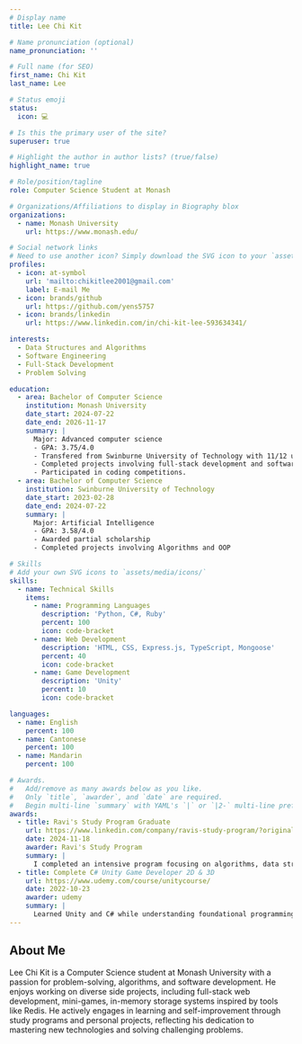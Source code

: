 ```yaml
---
# Display name
title: Lee Chi Kit

# Name pronunciation (optional)
name_pronunciation: ''

# Full name (for SEO)
first_name: Chi Kit
last_name: Lee

# Status emoji
status:
  icon: 💻

# Is this the primary user of the site?
superuser: true

# Highlight the author in author lists? (true/false)
highlight_name: true

# Role/position/tagline
role: Computer Science Student at Monash

# Organizations/Affiliations to display in Biography blox
organizations:
  - name: Monash University
    url: https://www.monash.edu/

# Social network links
# Need to use another icon? Simply download the SVG icon to your `assets/media/icons/` folder.
profiles:
  - icon: at-symbol
    url: 'mailto:chikitlee2001@gmail.com'
    label: E-mail Me
  - icon: brands/github
    url: https://github.com/yens5757
  - icon: brands/linkedin
    url: https://www.linkedin.com/in/chi-kit-lee-593634341/

interests:
  - Data Structures and Algorithms
  - Software Engineering
  - Full-Stack Development
  - Problem Solving

education:
  - area: Bachelor of Computer Science
    institution: Monash University 
    date_start: 2024-07-22
    date_end: 2026-11-17
    summary: |
      Major: Advanced computer science
      - GPA: 3.75/4.0
      - Transfered from Swinburne University of Technology with 11/12 units credited.
      - Completed projects involving full-stack development and software engineering.
      - Participated in coding competitions.
  - area: Bachelor of Computer Science
    institution: Swinburne University of Technology
    date_start: 2023-02-28
    date_end: 2024-07-22
    summary: |
      Major: Artificial Intelligence
      - GPA: 3.58/4.0
      - Awarded partial scholarship
      - Completed projects involving Algorithms and OOP

# Skills
# Add your own SVG icons to `assets/media/icons/`
skills:
  - name: Technical Skills
    items:
      - name: Programming Languages
        description: 'Python, C#, Ruby'
        percent: 100
        icon: code-bracket
      - name: Web Development
        description: 'HTML, CSS, Express.js, TypeScript, Mongoose'
        percent: 40
        icon: code-bracket
      - name: Game Development
        description: 'Unity'
        percent: 10
        icon: code-bracket

languages:
  - name: English
    percent: 100
  - name: Cantonese
    percent: 100
  - name: Mandarin
    percent: 100

# Awards.
#   Add/remove as many awards below as you like.
#   Only `title`, `awarder`, and `date` are required.
#   Begin multi-line `summary` with YAML's `|` or `|2-` multi-line prefix and indent 2 spaces below.
awards:
  - title: Ravi's Study Program Graduate
    url: https://www.linkedin.com/company/ravis-study-program/?originalSubdomain=au
    date: 2024-11-18
    awarder: Ravi's Study Program
    summary: |
      I completed an intensive program focusing on algorithms, data structures, and coding efficiency. As well as gained insights into industry best practices by networking with professionals from Big Tech companies, learning about their technical expertise, problem-solving approaches, and career paths.
  - title: Complete C# Unity Game Developer 2D & 3D
    url: https://www.udemy.com/course/unitycourse/
    date: 2022-10-23
    awarder: udemy
    summary: |
      Learned Unity and C# while understanding foundational programming concepts like object-oriented programming (OOP), event-driven design, singleton and factory design pattern.
---
```


## About Me

Lee Chi Kit is a Computer Science student at Monash University with a passion for problem-solving, algorithms, and software development. He enjoys working on diverse side projects, including full-stack web development, mini-games, in-memory storage systems inspired by tools like Redis. He actively engages in learning and self-improvement through study programs and personal projects, reflecting his dedication to mastering new technologies and solving challenging problems.
